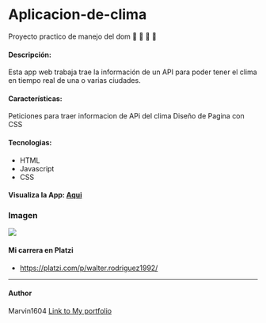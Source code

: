 # Aplicacion-de-clima
Proyecto practico de manejo del dom
📝 💚  🐍  🚀
#### Descripción:
Esta app web trabaja trae la información de un API para poder tener el clima en tiempo real de una o varias ciudades.

#### Características:
Peticiones para traer informacion de APi del clima
Diseño de Pagina con CSS
#### Tecnologias:
- HTML
- Javascript
- CSS
#### Visualiza la App: [Aqui](https://marvin1604.github.io/Aplicacion-de-clima/)<br>

### Imagen
![](https://i.postimg.cc/C19vpCvW/app-clima.jpg)


#### Mi carrera en Platzi
- https://platzi.com/p/walter.rodriguez1992/

------------
#### Author
Marvin1604
[Link to My portfolio](https://marvin1604.github.io/portafolio/)<br>